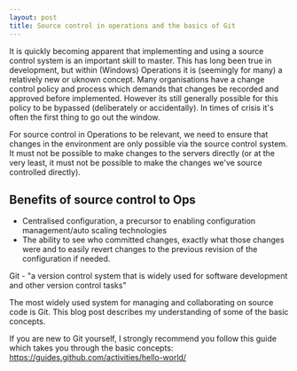 ```yaml
---
layout: post
title: Source control in operations and the basics of Git
---
```


It is quickly becoming apparent that implementing and using a source control system is an important skill to master. This has long been true in development, but within (Windows) Operations it is (seemingly for many) a relatively new or uknown concept. Many organisations have a change control policy and process which demands that changes be recorded and approved before implemented. However its still generally possible for this policy to be bypassed (deliberately or accidentally). In times of crisis it's often the first thing to go out the window.

For source control in Operations to be relevant, we need to ensure that changes in the environment are only possible via the source control system. It must not be possible to make changes to the servers directly (or at the very least, it must not be possible to make the changes we've source controlled directly).

## Benefits of source control to Ops
- Centralised configuration, a precursor to enabling configuration management/auto scaling technologies
- The ability to see who committed changes, exactly what those changes were and to easily revert changes to the previous revision of the configuration if needed.

Git - "a version control system that is widely used for software development and other version control tasks"

The most widely used system for managing and collaborating on source code is Git. This blog post describes my understanding of some of the basic concepts.

If you are new to Git yourself, I strongly recommend you follow this guide which takes you through the basic concepts: https://guides.github.com/activities/hello-world/